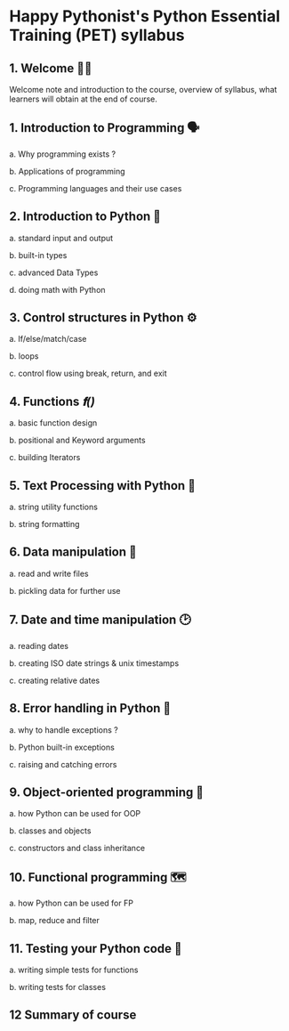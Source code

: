 # Happy Pythonist's Python Essential Training (PET) syllabus

## 1. Welcome 🙏🏼
Welcome note and introduction to the course, overview of syllabus, what learners will obtain at the end of course.

## 1. Introduction to Programming 🗣️
a. Why programming exists ?

b. Applications of programming

c. Programming languages and their use cases

## 2. Introduction to Python 🐍
a. standard input and output

b. built-in types

c. advanced Data Types

d. doing math with Python

## 3. Control structures in Python ⚙️
a. If/else/match/case

b. loops

c. control flow using break, return, and exit

## 4. Functions _𝐟()_
a. basic function design

b. positional and Keyword arguments

c. building Iterators

## 5. Text Processing with Python 📗
a. string utility functions

b. string formatting

## 6. Data manipulation  📀
a. read and write files

b. pickling data for further use

## 7. Date and time manipulation 🕑
a. reading dates

b. creating ISO date strings & unix timestamps

c. creating relative dates

## 8. Error handling in Python 🐞
a. why to handle exceptions ?

b. Python built-in exceptions

c. raising and catching errors

## 9. Object-oriented programming 🧩
a. how Python can be used for OOP

b. classes and objects

c. constructors and class inheritance
## 10. Functional programming 🗺️

a. how Python can be used for FP

b. map, reduce and filter

## 11. Testing your Python code 🧪
a. writing simple tests for functions

b. writing tests for classes

## 12 Summary of course
